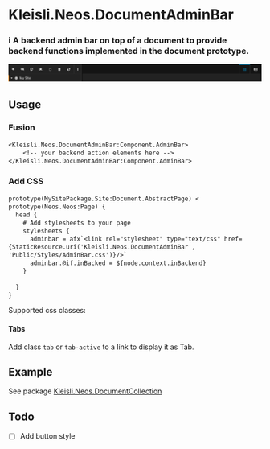 # Kleisli.Neos.DocumentAdminBar
### :information_source: A backend admin bar on top of a document to provide backend functions implemented in the document prototype.
![DocumentCollection](Resources/Public/Images/AdminBar.png)

## Usage
### Fusion
```
<Kleisli.Neos.DocumentAdminBar:Component.AdminBar>
    <!-- your backend action elements here -->
</Kleisli.Neos.DocumentAdminBar:Component.AdminBar>
```

### Add CSS
```
prototype(MySitePackage.Site:Document.AbstractPage) < prototype(Neos.Neos:Page) {
  head {
    # Add stylesheets to your page
    stylesheets {
      adminbar = afx`<link rel="stylesheet" type="text/css" href={StaticResource.uri('Kleisli.Neos.DocumentAdminBar', 'Public/Styles/AdminBar.css')}/>`
      adminbar.@if.inBacked = ${node.context.inBackend}
    }
    
  }
}
```
Supported css classes:
#### Tabs
Add class `tab` or `tab-active` to a link to display it as Tab.


## Example
See package [Kleisli.Neos.DocumentCollection](https://github.com/Kleisli/Neos.DocumentCollection)

## Todo
- [ ] Add button style
